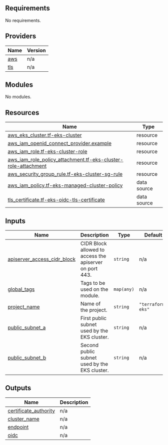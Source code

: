 <!-- BEGIN_TF_DOCS -->
## Requirements

No requirements.

## Providers

| Name | Version |
|------|---------|
| <a name="provider_aws"></a> [aws](#provider\_aws) | n/a |
| <a name="provider_tls"></a> [tls](#provider\_tls) | n/a |

## Modules

No modules.

## Resources

| Name | Type |
|------|------|
| [aws_eks_cluster.tf-eks-cluster](https://registry.terraform.io/providers/hashicorp/aws/latest/docs/resources/eks_cluster) | resource |
| [aws_iam_openid_connect_provider.example](https://registry.terraform.io/providers/hashicorp/aws/latest/docs/resources/iam_openid_connect_provider) | resource |
| [aws_iam_role.tf-eks-cluster-role](https://registry.terraform.io/providers/hashicorp/aws/latest/docs/resources/iam_role) | resource |
| [aws_iam_role_policy_attachment.tf-eks-cluster-role-attachment](https://registry.terraform.io/providers/hashicorp/aws/latest/docs/resources/iam_role_policy_attachment) | resource |
| [aws_security_group_rule.tf-eks-cluster-sg-rule](https://registry.terraform.io/providers/hashicorp/aws/latest/docs/resources/security_group_rule) | resource |
| [aws_iam_policy.tf-eks-managed-cluster-policy](https://registry.terraform.io/providers/hashicorp/aws/latest/docs/data-sources/iam_policy) | data source |
| [tls_certificate.tf-eks-oidc-tls-certificate](https://registry.terraform.io/providers/hashicorp/tls/latest/docs/data-sources/certificate) | data source |

## Inputs

| Name | Description | Type | Default | Required |
|------|-------------|------|---------|:--------:|
| <a name="input_apiserver_access_cidr_block"></a> [apiserver\_access\_cidr\_block](#input\_apiserver\_access\_cidr\_block) | CIDR Block allowed to access the apiserver on port 443. | `string` | n/a | yes |
| <a name="input_global_tags"></a> [global\_tags](#input\_global\_tags) | Tags to be used on the module. | `map(any)` | n/a | yes |
| <a name="input_project_name"></a> [project\_name](#input\_project\_name) | Name of the project. | `string` | `"terraform-eks"` | no |
| <a name="input_public_subnet_a"></a> [public\_subnet\_a](#input\_public\_subnet\_a) | First public subnet used by the EKS cluster. | `string` | n/a | yes |
| <a name="input_public_subnet_b"></a> [public\_subnet\_b](#input\_public\_subnet\_b) | Second public subnet used by the EKS cluster. | `string` | n/a | yes |

## Outputs

| Name | Description |
|------|-------------|
| <a name="output_certificate_authority"></a> [certificate\_authority](#output\_certificate\_authority) | n/a |
| <a name="output_cluster_name"></a> [cluster\_name](#output\_cluster\_name) | n/a |
| <a name="output_endpoint"></a> [endpoint](#output\_endpoint) | n/a |
| <a name="output_oidc"></a> [oidc](#output\_oidc) | n/a |
<!-- END_TF_DOCS -->